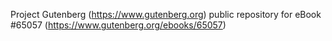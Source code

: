 Project Gutenberg (https://www.gutenberg.org) public repository for eBook #65057 (https://www.gutenberg.org/ebooks/65057)
